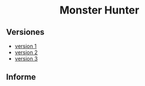<div style="text-align: center">

# **Monster Hunter**

</div>

<div align=justify>

## Versiones
- [version 1](#)
- [version 2](#)
- [version 3](#)

## Informe

</div>